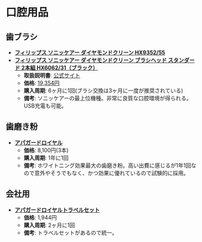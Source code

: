 口腔用品
====

歯ブラシ
----

- [**フィリップス ソニッケアー ダイヤモンドクリーン HX9352/55**](https://www.amazon.co.jp/5/dp/B014U8LS80/)
- [**フィリップス ソニッケアー ダイヤモンドクリーン ブラシヘッド スタンダード 2本組 HX6062/31（ブラック）**](https://shopping.yahoo.co.jp/products/40d9ffa2c0)
  - **取扱説明書**: [公式サイト](http://www.philips.co.jp/c-p/HX9318_00/sonicare-diamondclean-sonic-electric-toothbrush/support)
  - **価格**: [19,354円](http://kakaku.com/item/K0000808358/)
  - **購入周期**: 6ヶ月に1回(ブラシ交換は3ヶ月に一度が推奨されている)
  - **備考**: ソニッケアーの最上位機種。非常に良質な口腔環境が得られる。USB充電も可能。

歯磨き粉
----

- [**アパガードロイヤル**](https://www.sangishop.jp/product/apagard-royal)
  - **価格**: 8,100円(3本)
  - **購入周期**: 1年に1回
  - **備考**: ホワイトニング効果最大の歯磨き粉。高い出費に感じるが1年1回なので意外やそうでもなく、かつ効果に優れているので試験的に採用。

会社用
----

- [**アパガードロイヤルトラベルセット**](https://www.sangishop.jp/item/118101100)
  - **価格**: 1,944円
  - **購入周期**: 2ヶ月に1回
  - **備考**: トラベルセットがあるので統一。
